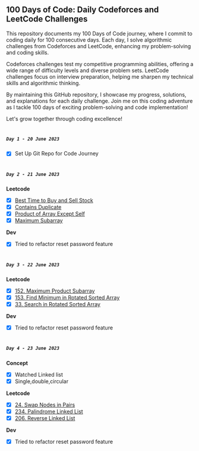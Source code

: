 ## 100 Days of Code: Daily Codeforces and LeetCode Challenges
This repository documents my 100 Days of Code journey, where I commit to coding daily for 100 consecutive days. Each day, I solve algorithmic challenges from Codeforces and LeetCode, enhancing my problem-solving and coding skills.

Codeforces challenges test my competitive programming abilities, offering a wide range of difficulty levels and diverse problem sets. LeetCode challenges focus on interview preparation, helping me sharpen my technical skills and algorithmic thinking.

By maintaining this GitHub repository, I showcase my progress, solutions, and explanations for each daily challenge. Join me on this coding adventure as I tackle 100 days of exciting problem-solving and code implementation!

Let's grow together through coding excellence!

#

##### ``Day 1 - 20 June 2023``
- [x] Set Up Git Repo for Code Journey

#

##### ``Day 2 - 21 June 2023``

**Leetcode** 
- [x] [Best Time to Buy and Sell Stock](https://leetcode.com/problems/best-time-to-buy-and-sell-stock/)
- [x] [Contains Duplicate](https://leetcode.com/problems/contains-duplicate/)
- [x] [Product of Array Except Self](https://leetcode.com/problems/product-of-array-except-self/)
- [x] [Maximum Subarray](https://leetcode.com/problems/maximum-subarray/)

**Dev**
- [x] Tried to refactor reset password feature
#
##### ``Day 3 - 22 June 2023``

**Leetcode** 
- [x] [152. Maximum Product Subarray](https://leetcode.com/problems/maximum-product-subarray/)
- [x] [153. Find Minimum in Rotated Sorted Array](https://leetcode.com/problems/find-minimum-in-rotated-sorted-array/)
- [x] [33. Search in Rotated Sorted Array](https://leetcode.com/problems/search-in-rotated-sorted-array/)  

**Dev**
- [x] Tried to refactor reset password feature

#
##### ``Day 4 - 23 June 2023``

**Concept**
- [x] Watched Linked list
- [x] Single,double,circular 

**Leetcode** 
- [x]  [24. Swap Nodes in Pairs](https://leetcode.com/problems/swap-nodes-in-pairs/)
- [x]  [234. Palindrome Linked List](https://leetcode.com/problems/palindrome-linked-list/)
- [x]  [206. Reverse Linked List](https://leetcode.com/problems/reverse-linked-list/)

**Dev**
- [x] Tried to refactor reset password feature
